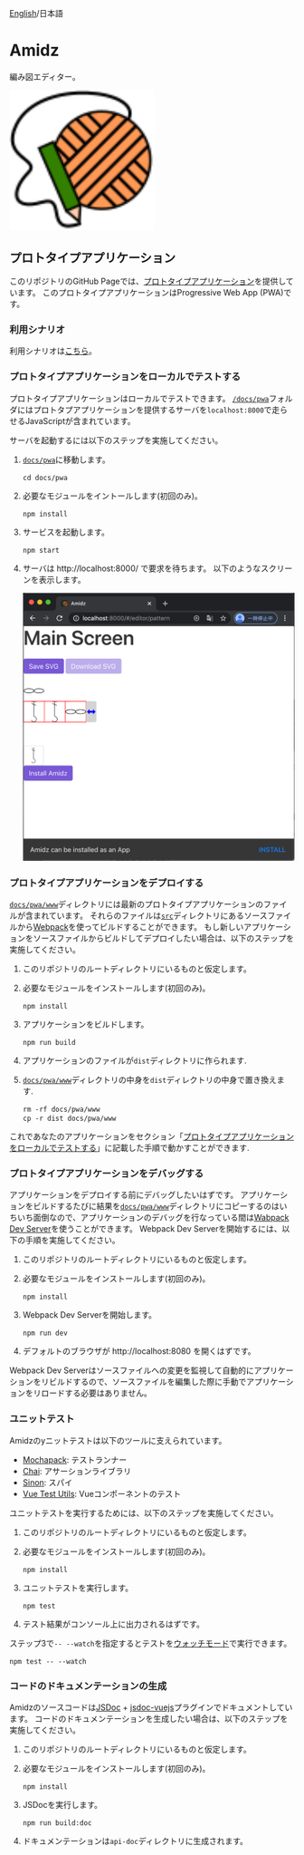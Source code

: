 [English](README.md)/日本語

# Amidz

編み図エディター。

<img src="imgs/logo.svg" width="256"></img>

## プロトタイプアプリケーション

このリポジトリのGitHub Pageでは、[プロトタイプアプリケーション](https://kikuomax.github.io/amidz/)を提供しています。
このプロトタイプアプリケーションはProgressive Web App (PWA)です。

### 利用シナリオ

利用シナリオは[こちら](scenarios_ja.md)。

### プロトタイプアプリケーションをローカルでテストする

プロトタイプアプリケーションはローカルでテストできます。
[`/docs/pwa`](/docs/pwa)フォルダにはプロトタプアプリケーションを提供するサーバを`localhost:8000`で走らせるJavaScriptが含まれています。

サーバを起動するには以下のステップを実施してください。

1. [`docs/pwa`](/docs/pwa)に移動します。

    ```
    cd docs/pwa
    ```

2. 必要なモジュールをイントールします(初回のみ)。

    ```
    npm install
    ```

3. サービスを起動します。

    ```
    npm start
    ```

4. サーバは http://localhost:8000/ で要求を待ちます。
   以下のようなスクリーンを表示します。

   ![Sample Screen](imgs/sample-screen.png)

### プロトタイプアプリケーションをデプロイする

[`docs/pwa/www`](/docs/pwa/www)ディレクトリには最新のプロトタイプアプリケーションのファイルが含まれています。
それらのファイルは[`src`](/src)ディレクトリにあるソースファイルから[Webpack](https://webpack.js.org)を使ってビルドすることができます。
もし新しいアプリケーションをソースファイルからビルドしてデプロイしたい場合は、以下のステップを実施してください。

1. このリポジトリのルートディレクトリにいるものと仮定します。

2. 必要なモジュールをインストールします(初回のみ)。

    ```
    npm install
    ```

3. アプリケーションをビルドします。

    ```
    npm run build
    ```

4. アプリケーションのファイルが`dist`ディレクトリに作られます.

5. [`docs/pwa/www`](/docs/pwa/www)ディレクトリの中身を`dist`ディレクトリの中身で置き換えます.

    ```
    rm -rf docs/pwa/www
    cp -r dist docs/pwa/www
    ```

これであなたのアプリケーションをセクション「[プロトタイプアプリケーションをローカルでテストする](#プロトタイプアプリケーションをローカルでテストする)」に記載した手順で動かすことができます.

### プロトタイプアプリケーションをデバッグする

アプリケーションをデプロイする前にデバッグしたいはずです。
アプリケーションをビルドするたびに結果を[`docs/pwa/www`](/docs/pwa/www)ディレクトリにコピーするのはいちいち面倒なので、アプリケーションのデバッグを行なっている間は[Wabpack Dev Server](https://webpack.js.org/configuration/dev-server/)を使うことができます。
Webpack Dev Serverを開始するには、以下の手順を実施してください。

1. このリポジトリのルートディレクトリにいるものと仮定します。

2. 必要なモジュールをインストールします(初回のみ)。

    ```
    npm install
    ```

3. Webpack Dev Serverを開始します。

    ```
    npm run dev
    ```

4. デフォルトのブラウザが http://localhost:8080 を開くはずです。

Webpack Dev Serverはソースファイルへの変更を監視して自動的にアプリケーションをリビルドするので、ソースファイルを編集した際に手動でアプリケーションをリロードする必要はありません。

### ユニットテスト

Amidzのyニットテストは以下のツールに支えられています。
- [Mochapack](https://github.com/sysgears/mochapack): テストランナー
- [Chai](https://www.chaijs.com): アサーションライブラリ
- [Sinon](https://sinonjs.org): スパイ
- [Vue Test Utils](https://vue-test-utils.vuejs.org): Vueコンポーネントのテスト

ユニットテストを実行するためには、以下のステップを実施してください。

1. このリポジトリのルートディレクトリにいるものと仮定します。

2. 必要なモジュールをインストールします(初回のみ)。

    ```
    npm install
    ```

3. ユニットテストを実行します。

    ```
    npm test
    ```

4. テスト結果がコンソール上に出力されるはずです。

ステップ3で`-- --watch`を指定するとテストを[ウォッチモード](https://github.com/sysgears/mochapack#watch-mode---watch)で実行できます。

```
npm test -- --watch
```

### コードのドキュメンテーションの生成

Amidzのソースコードは[JSDoc](https://github.com/jsdoc/jsdoc) + [jsdoc-vuejs](https://github.com/Kocal/jsdoc-vuejs)プラグインでドキュメントしています。
コードのドキュメンテーションを生成したい場合は、以下のステップを実施してください。

1. このリポジトリのルートディレクトリにいるものと仮定します。

2. 必要なモジュールをインストールします(初回のみ)。

    ```
    npm install
    ```

3. JSDocを実行します。

    ```
    npm run build:doc
    ```

4. ドキュメンテーションは`api-doc`ディレクトリに生成されます。